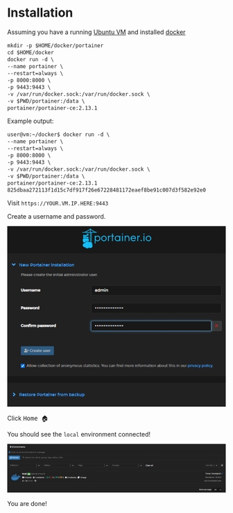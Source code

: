 # Installation

Assuming you have a running [Ubuntu VM](../../virtualization/1-xcp-ng/2-install-ubuntu-vm.md)
and installed [docker](../../virtualization/1-xcp-ng/4-install-docker-ubuntu.md)

```shell
mkdir -p $HOME/docker/portainer
cd $HOME/docker
docker run -d \
--name portainer \
--restart=always \
-p 8000:8000 \
-p 9443:9443 \
-v /var/run/docker.sock:/var/run/docker.sock \
-v $PWD/portainer:/data \
portainer/portainer-ce:2.13.1
```

Example output:

```shell
user@vm:~/docker$ docker run -d \
--name portainer \
--restart=always \
-p 8000:8000 \
-p 9443:9443 \
-v /var/run/docker.sock:/var/run/docker.sock \
-v $PWD/portainer:/data \
portainer/portainer-ce:2.13.1
825dbaa272113f1d15c7df917f26e67228481172eaef8be91c007d3f582e92e0
```

Visit `https://YOUR.VM.IP.HERE:9443`

Create a username and password.

![portainer-login](img/portainer-login.png)

Click <kbd>Home 🏠</kbd>

You should see the `local` environment connected!

![portainer-home](img/portainer-home.png)

You are done!
